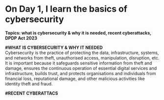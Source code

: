 # On Day 1, I learn the basics of cybersecurity
<b>Topics: what is cybersecurity & why it is needed, recent cyberattacks, DPDP Act 2023 </b>

<b>#WHAT IS CYBERSECURITY & WHY IT NEEDED</b></br>
Cybersecurity is the practice of protecting the data, infrastructure, systems, and networks from theft, unauthorised access, manipulation, disruption, etc.</br>
It is important because it safeguards sensitive information from theft and damage, ensures the continuous operation of essential digital services and infrastructure, builds trust, and protects organisations and individuals from financial loss, reputational damage, and other malicious activities like identity theft and fraud.

<b>#RECENT CYBERATTACS</b></br>
